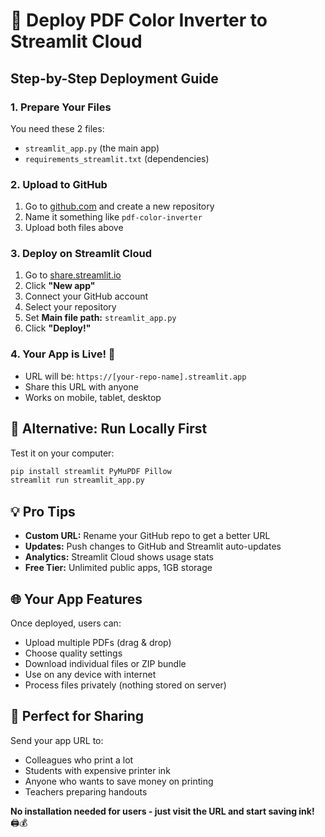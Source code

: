 # 🚀 Deploy PDF Color Inverter to Streamlit Cloud

## Step-by-Step Deployment Guide

### 1. Prepare Your Files
You need these 2 files:
- `streamlit_app.py` (the main app)
- `requirements_streamlit.txt` (dependencies)

### 2. Upload to GitHub
1. Go to [github.com](https://github.com) and create a new repository
2. Name it something like `pdf-color-inverter`
3. Upload both files above

### 3. Deploy on Streamlit Cloud
1. Go to [share.streamlit.io](https://share.streamlit.io)
2. Click **"New app"**
3. Connect your GitHub account
4. Select your repository
5. Set **Main file path:** `streamlit_app.py`
6. Click **"Deploy!"**

### 4. Your App is Live! 🎉
- URL will be: `https://[your-repo-name].streamlit.app`
- Share this URL with anyone
- Works on mobile, tablet, desktop

## 🔧 Alternative: Run Locally First

Test it on your computer:
```bash
pip install streamlit PyMuPDF Pillow
streamlit run streamlit_app.py
```

## 💡 Pro Tips

- **Custom URL:** Rename your GitHub repo to get a better URL
- **Updates:** Push changes to GitHub and Streamlit auto-updates
- **Analytics:** Streamlit Cloud shows usage stats
- **Free Tier:** Unlimited public apps, 1GB storage

## 🌐 Your App Features

Once deployed, users can:
- Upload multiple PDFs (drag & drop)
- Choose quality settings
- Download individual files or ZIP bundle
- Use on any device with internet
- Process files privately (nothing stored on server)

## 🎯 Perfect for Sharing

Send your app URL to:
- Colleagues who print a lot
- Students with expensive printer ink
- Anyone who wants to save money on printing
- Teachers preparing handouts

**No installation needed for users - just visit the URL and start saving ink!** 🖨️💰